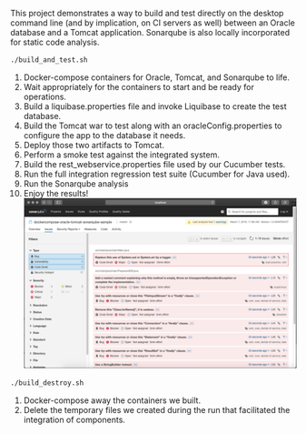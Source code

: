 This project demonstrates a way to build and test directly on the desktop command line (and by implication, on CI servers as well) between an Oracle database and a Tomcat application.  Sonarqube is also locally incorporated for static code analysis.

```bash
./build_and_test.sh
```
1. Docker-compose containers for Oracle, Tomcat, and Sonarqube to life.
2. Wait appropriately for the containers to start and be ready for operations.
3. Build a liquibase.properties file and invoke Liquibase to create the test database.
4. Build the Tomcat war to test along with an oracleConfig.properties to configure the app to the database it needs.
5. Deploy those two artifacts to Tomcat.
6. Perform a smoke test against the integrated system.
7. Build the rest_webservice.properties file used by our Cucumber tests. 
8. Run the full integration regression test suite (Cucumber for Java used).
9. Run the Sonarqube analysis 
10. Enjoy the results!
![Image of Sonarqube](readme.md.sonarqube.screenshot.png)

```bash
./build_destroy.sh
```
1. Docker-compose away the containers we built.
2. Delete the temporary files we created during the run that facilitated the integration of components.
